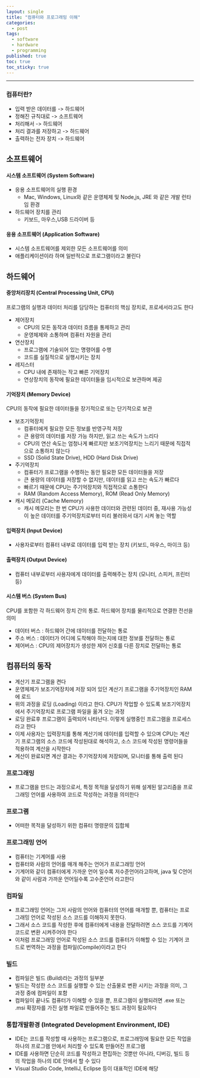 ```yaml
---
layout: single
title: "컴퓨터와 프로그래밍 이해"
categories:
  - post
tags:
  - software
  - hardware
  - programming
published: true
toc: true
toc_sticky: true
---
```

----

### 컴퓨터란?

- 입력 받은 데이터를  -> 하드웨어
- 정해진 규칙대로 -> 소프트웨어
- 처리해서 -> 하드웨어
- 처리 결과를 저장하고 -> 하드웨어
- 출력하는 전자 장치 -> 하드웨어

## 소프트웨어
#### 시스템 소프트웨어 (System Software)
- 응용 소프트웨어의 실행 환경
	- Mac, Windows, Linux와 같은 운영체제 및 Node,js, JRE 와 같은 개발 런타임 환경
- 하드웨어 장치를 관리
	- 키보드, 마우스,USB 드라이버 등

#### 응용 소프트웨어 (Application Software)
- 시스템 소프트웨어를 제외한 모든 소프트웨어를 의미
- 애플리케이션이라 하며 일반적으로 프로그램이라고 불린다

## 하드웨어
#### 중앙처리장치 (Central Processing Unit, CPU)
프로그램의 실행과 데이터 처리를 담당하는 컴퓨터의 핵심 장치로, 프로세서라고도 한다
- 제어장치
	- CPU의 모든 동작과 데이터 흐름을 통제하고 관리
	- 운영체제와 소통하며 컴퓨터 자원을 관리
- 연산장치
	- 프로그램에 기술되어 있는 명령어를 수행
	- 코드를 실질적으로 실행시키는 장치
- 레지스터
	- CPU 내에 존재하는 작고 빠른 기억장치
	- 연상장치의 동작에 필요한 데이터들을 임시적으로 보관하며 제공

#### 기억장치 (Memory Device)
CPU의 동작에 필요한 데이터들을 장기적으로 또는 단기적으로 보관
- 보조기억장치
	- 컴퓨터에게 필요한 모든 정보를 반영구적 저장
	- 큰 용량의 데이터를 저장 가능 하지만, 읽고 쓰는 속도가 느리다
	- CPU의 연산 속도는 엄청나게 빠르지만 보조기억장치는 느리기 때문에 직접적으로 소통하지 않는다
	- SSD (Solid State Drive), HDD (Hard Disk Drive)
- 주기억장치
	- 컴퓨터가 프로그램을 수행하는 동안 필요한 모든 데이터들을 저장
	- 큰 용량의 데이터를 저장할 수 없지만, 데이터를 읽고 쓰는 속도가 빠르다
	- 빠르기 때문에 CPU는 주기억장치와 직접적으로 소통한다
	- RAM (Random Access Memory), ROM (Read Only Memory)
- 캐시 메모리 (Cache Memory)
	- 캐시 메모리는 한 번 CPU가 사용한 데이터와 관련된 데이터 중, 재사용 가능성이 높은 데이터를 주기억장치로부터 미리 불러와서 대기 시켜 놓는 역할

#### 입력장치 (Input Device)
- 사용자로부터 컴퓨터 내부로 데이터를 입력 받는 장치 (키보드, 마우스, 마이크 등)

#### 출력장치 (Output Device)
- 컴퓨터 내부로부터 사용자에게 데이터를 출력해주는 장치 (모니터, 스피커, 프린터 등)

#### 시스템 버스 (System Bus)
CPU를 포함한 각 하드웨어 장치 간의 통로. 하드웨어 장치를 물리적으로 연결한 전선을 의미
- 데이터  버스 : 하드웨어 간에 데이터를 전달하는 통로
- 주소 버스 : 데이터가 어디에 도착해야 하는지에 대한 정보를 전달하는 통로
- 제어버스 : CPU의 제어장치가 생성한 제어 신호를 다른 장치로 전달하는 통로

## 컴퓨터의 동작
-  계산기 프로그램을 켠다
-  운영체제가 보조기억장치에 저장 되어 있던 계산기 프로그램을 주기억장치인 RAM에 로드
- 위의 과정을 로딩 (Loading) 이라고 한다. CPU가 작업할 수 있도록 보조기억장치에서 주기억장치로 프로그램 파일을 옮겨 오는 과정
- 로딩 완료후 프로그램이 출력되어 나타난다. 이렇게 실행중인 프로그램을 프로세스라고 한다
- 이제 사용자는 입력장치를 통해 계산기에 데이터를 입력할 수 있으며 CPU는 계산기 프로그램의 소스 코드에 작성된대로 해석하고, 소스 코드에 작성된 명령어들을 적용하여 계산을 시작한다
- 계산이 완료되면 계산 결과는 주기억장치에 저장되며, 모니터를 통해 출력 된다


### 프로그래밍
- 프로그램을 만드는 과정으로서, 특정 목적을 달성하기 위해 설계된 알고리즘을 프로그래밍 언어를 사용하여 코드로 작성하는 과정을 의미한다

### 프로그램
- 어떠한 목적을 달성하기 위한 컴퓨터 명령문의 집합체

### 프로그래밍 언어
- 컴퓨터는 기계어를 사용
- 컴퓨터와 사람의 언어를 매개 해주는 언어가 프로그래밍 언어
- 기계어와 같이 컴퓨터에게 가까운 언어 일수록 저수준언어라고하며, java 및 C언어와 같이 사람과 가까운 언어일수록 고수준언어 라고한다


### 컴파일
- 프로그래밍 언어는 그저 사람의 언어와 컴퓨터의 언어를 매개할 뿐, 컴퓨터는 프로그래밍 언어로 작성된 소스 코드를 이해하지 못한다.
- 그래서 소스 코드를 작성한 후에 컴퓨터에게 내용을 전달하려면 소스 코드를 기계어 코드로 변환 시켜주어야 한다
- 이처럼 프로그래밍 언어로 작성된 소스 코드를 컴퓨터가 이해할 수 있는 기계어 코드로 번역하는 과정을 컴파일(Compile)이라고 한다

### 빌드
- 컴파일은 빌드 (Build)라는 과정의 일부분
- 빌드는 작성한 소스 코드를 실행할 수 있는 산출물로 변환 시키는 과정을 의미, 그 과정 중에 컴파일이 포함
- 컴파일이 끝나도 컴퓨터가 이해할 수 있을 뿐, 프로그램이 실행되려면 .exe 또는 .msi 확장자를 가진 실행 파일로 만들어주는 빌드 과정이 필요하다


### 통합개발환경 (Integrated Development Environment, IDE)
- IDE는 코드를 작성할 때 사용하는 프로그램으로, 프로그래밍에 필요한 모든 작업을 하나의 프로그램 안에서 처리할 수 있도록 만들어진 프로그램
- IDE를 사용하면 단순히 코드를 작성하고 편집하는 것뿐만 아니라, 디버깅, 빌드 등의 작업을 하나의 IDE 안에서 할 수 있다
- Visual Studio Code, IntelliJ, Eclipse 등이 대표적인 IDE에 해당
